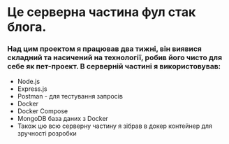 # Це серверна частина фул стак блога.

### Над цим проектом я працював два тижні, він виявися складний та насичений на технології, робив його чисто для себе як пет-проект. В серверній частині я використовував:
- Node.js
- Express.js
- Postman - для тестування запросів
- Docker
- Docker Compose
- MongoDB база даних з Docker
- Також цю всю серверну частину я зібрав в докер контейнер для зручності розробки
